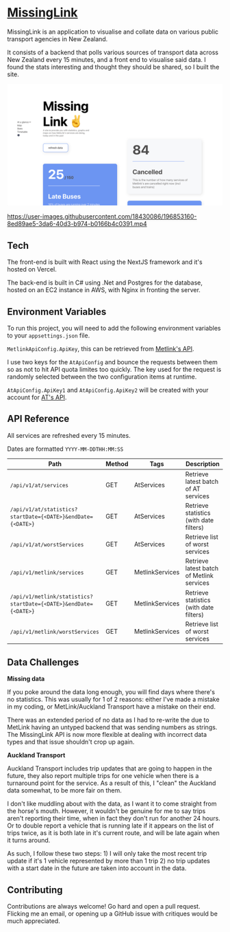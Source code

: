 # [MissingLink](https://missinglink.link)

MissingLink is an application to visualise and collate data on various public transport agencies in New Zealand.

It consists of a backend that polls various sources of transport data across New Zealand every 15 minutes, and a front end to visualise said data. I found the stats interesting and thought they should be shared, so I built the site.

<p align="center">
  <img src="public/preview.png">
</p>

https://user-images.githubusercontent.com/18430086/196853160-8ed89ae5-3da6-40d3-b974-b0166b4c0391.mp4

## Tech

The front-end is built with React using the NextJS framework and it's hosted on Vercel.

The back-end is built in C# using .Net and Postgres for the database, hosted on an EC2 instance in AWS, with Nginx in fronting the server.

## Environment Variables

To run this project, you will need to add the following environment variables to your `appsettings.json` file.

`MetlinkApiConfig.ApiKey`, this can be retrieved from [Metlink's API](https://opendata.metlink.org.nz/apis).

I use two keys for the `AtApiConfig` and bounce the requests between them so as not to hit API quota limites too quickly. The key used for the request is randomly selected between the two configuration items at runtime.

`AtApiConfig.ApiKey1` and `AtApiConfig.ApiKey2` will be created with your account for [AT's API](https://dev-portal.at.govt.nz/).


## API Reference

All services are refreshed every 15 minutes.

Dates are formatted `YYYY-MM-DDTHH:MM:SS`

| Path                                                             | Method | Tags            | Description                               |
| ---------------------------------------------------------------- | ------ | --------------- | ----------------------------------------- |
| `/api/v1/at/services`                                            | GET    | AtServices      | Retrieve latest batch of AT services      |
| `/api/v1/at/statistics?startDate={<DATE>}&endDate={<DATE>}`      | GET    | AtServices      | Retrieve statistics (with date filters)   |
| `/api/v1/at/worstServices`                                       | GET    | AtServices      | Retrieve list of worst services           |
| `/api/v1/metlink/services`                                       | GET    | MetlinkServices | Retrieve latest batch of Metlink services |
| `/api/v1/metlink/statistics?startDate={<DATE>}&endDate={<DATE>}` | GET    | MetlinkServices | Retrieve statistics (with date filters)   |
| `/api/v1/metlink/worstServices`                                  | GET    | MetlinkServices | Retrieve list of worst services           |

## Data Challenges

**Missing data**

If you poke around the data long enough, you will find days where there's no statistics. This was usually for 1 of 2 reasons: either I've made a mistake in my coding, or MetLink/Auckland Transport have a mistake on their end.

There was an extended period of no data as I had to re-write the due to MetLink having an untyped backend that was sending numbers as strings. The MissingLink API is now more flexible at dealing with incorrect data types and that issue shouldn't crop up again.

**Auckland Transport**

Auckland Transport includes trip updates that are going to happen in the future, they also report multiple trips for one vehicle when there is a turnaround point for the service. As a result of this, I "clean" the Auckland data somewhat, to be more fair on them.

I don't like muddling about with the data, as I want it to come straight from the horse's mouth. However, it wouldn't be genuine for me to say trips aren't reporting their time, when in fact they don't run for another 24 hours. Or to double report a vehicle that is running late if it appears on the list of trips twice, as it is both late in it's current route, and will be late again when it turns around.

As such, I follow these two steps: 1) I will only take the most recent trip update if it's 1 vehicle represented by more than 1 trip 2) no trip updates with a start date in the future are taken into account in the data.

## Contributing

Contributions are always welcome! Go hard and open a pull request. Flicking me an email, or opening up a GitHub issue with critiques would be much appreciated.
